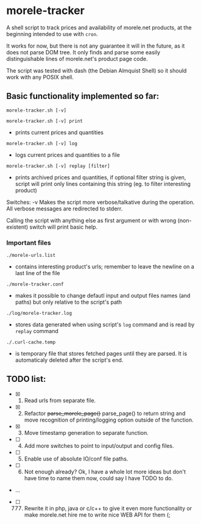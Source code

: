 # morele-tracker
A shell script to track prices and availability of morele.net products, at the beginning intended to use with `cron`.

It works for now, but there is not any guarantee it will in the future, as it does not parse DOM tree. It only finds and parse some easily distinguishable lines of morele.net's product page code.

The script was tested with dash (the Debian Almquist Shell) so it should work with any POSIX shell.

## Basic functionality implemented so far:
`morele-tracker.sh [-v]`

`morele-tracker.sh [-v] print`
  - prints current prices and quantities

`morele-tracker.sh [-v] log`
  - logs current prices and quantities to a file

`morele-tracker.sh [-v] replay [filter]`
  - prints archived prices and quantities, if optional filter string is given, script will print only lines containing this string (eg. to filter interesting product)

Switches:
  -v   Makes the script more verbose/talkative during the operation. All verbose messages are redirected to stderr.

Calling the script with anything else as first argument or with wrong (non-existent) switch will print basic help.

### Important files
`./morele-urls.list`
- contains interesting product's urls; remember to leave the newline on a last line of the file

`./morele-tracker.conf`
- makes it possible to change defautl input and output files names (and paths) but only relative to the script's path

`./log/morele-tracker.log`
- stores data generated when using script's `log` command and is read by `replay` command

`./.curl-cache.temp`
- is temporary file that stores fetched pages until they are parsed. It is automaticaly deleted after the script's end.

## TODO list:
  - [x] 1. Read urls from separate file.
  - [x] 2. Refactor ~~parse_morele_page()~~ parse_page() to return string and move recognition of printing/logging option outside of the function.
  - [x] 3. Move timestamp generation to separate function.
  - [ ] 4. Add more switches to point to input/output and config files.
  - [ ] 5. Enable use of absolute IO/conf file paths.
  - [ ] 6. Not enough already? Ok, I have a whole lot more ideas but don't have time to name them now, could say I have TODO to do.
  - ...
  - [ ] 777. Rewrite it in php, java or c/c++ to give it even more functionality or make morele.net hire me to write nice WEB API for them (;
